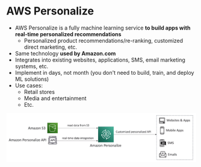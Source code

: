 # AWS Personalize

- AWS Personalize is a fully machine learning service **to build apps with real-time personalized recommendations**
    - Personalized product recommendations/re-ranking, customized direct marketing, etc.
- Same technology **used by Amazon.com**
- Integrates into existing websites, applications, SMS, email marketing systems, etc.
- Implement in days, not month (you don't need to build, train, and deploy ML solutions)
- Use cases:
    - Retail stores
    - Media and entertainment
    - Etc.

![AWS Personalize](../../images/ml/personalize.png)
